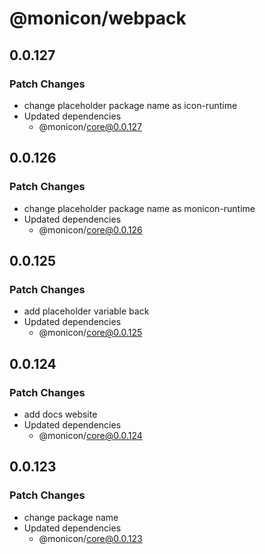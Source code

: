 # @monicon/webpack

## 0.0.127

### Patch Changes

- change placeholder package name as icon-runtime
- Updated dependencies
  - @monicon/core@0.0.127

## 0.0.126

### Patch Changes

- change placeholder package name as monicon-runtime
- Updated dependencies
  - @monicon/core@0.0.126

## 0.0.125

### Patch Changes

- add placeholder variable back
- Updated dependencies
  - @monicon/core@0.0.125

## 0.0.124

### Patch Changes

- add docs website
- Updated dependencies
  - @monicon/core@0.0.124

## 0.0.123

### Patch Changes

- change package name
- Updated dependencies
  - @monicon/core@0.0.123
